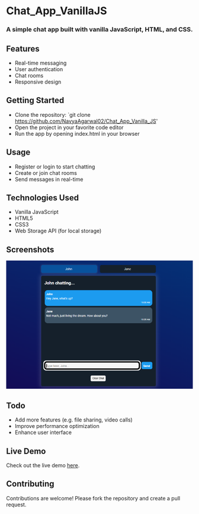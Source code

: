 # Chat_App_VanillaJS

### A simple chat app built with vanilla JavaScript, HTML, and CSS.

## Features

- Real-time messaging
- User authentication
- Chat rooms
- Responsive design

## Getting Started

- Clone the repository: `git clone https://github.com/NavyaAgarwal02/Chat_App_Vanilla_JS'
- Open the project in your favorite code editor
- Run the app by opening index.html in your browser

## Usage

- Register or login to start chatting
- Create or join chat rooms
- Send messages in real-time

## Technologies Used

- Vanilla JavaScript
- HTML5
- CSS3
- Web Storage API (for local storage)

## Screenshots

![Screenshot](screenshot.png)

## Todo

- Add more features (e.g. file sharing, video calls)
- Improve performance optimization
- Enhance user interface

## Live Demo

Check out the live demo [here](https://chat-app-vanilla-ouyfia30y-navya-agarwal-projects.vercel.app/).

## Contributing

Contributions are welcome! Please fork the repository and create a pull request.


